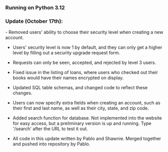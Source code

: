 <h3>Running on Python 3.12</h3>

<h3>Update (October 17th):</h3>
- Removed users' ability to choose their security level when creating a new account.

- Users' security level is now 1 by default, and they can only get a higher level by filling out a security upgrade request form.
  
- Requests can only be seen, accepted, and rejected by level 3 users.
  
- Fixed issue in the listing of loans, where users who checked out their books would have their names encrypted on display.
  
- Updated SQL table schemas, and changed code to reflect these changes.
  
- Users can now specify extra fields when creating an account, such as their first and last name, as well as their city, state, and zip code.
  
- Added search function for database. Not implemented into the website for easy access, but a preliminary version is up and running. Type '/search' after the URL to test it out.
  
- All code in this update written by Pablo and Shawnie. Merged together and pushed into repository by Pablo.
